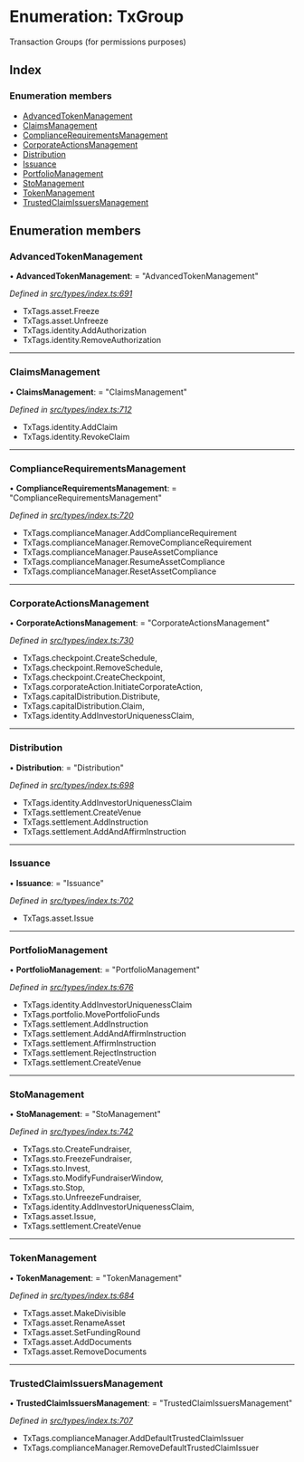 # Enumeration: TxGroup

Transaction Groups (for permissions purposes)

## Index

### Enumeration members

* [AdvancedTokenManagement](txgroup.md#advancedtokenmanagement)
* [ClaimsManagement](txgroup.md#claimsmanagement)
* [ComplianceRequirementsManagement](txgroup.md#compliancerequirementsmanagement)
* [CorporateActionsManagement](txgroup.md#corporateactionsmanagement)
* [Distribution](txgroup.md#distribution)
* [Issuance](txgroup.md#issuance)
* [PortfolioManagement](txgroup.md#portfoliomanagement)
* [StoManagement](txgroup.md#stomanagement)
* [TokenManagement](txgroup.md#tokenmanagement)
* [TrustedClaimIssuersManagement](txgroup.md#trustedclaimissuersmanagement)

## Enumeration members

###  AdvancedTokenManagement

• **AdvancedTokenManagement**: = "AdvancedTokenManagement"

*Defined in [src/types/index.ts:691](https://github.com/PolymathNetwork/polymesh-sdk/blob/108d588b/src/types/index.ts#L691)*

- TxTags.asset.Freeze
- TxTags.asset.Unfreeze
- TxTags.identity.AddAuthorization
- TxTags.identity.RemoveAuthorization

___

###  ClaimsManagement

• **ClaimsManagement**: = "ClaimsManagement"

*Defined in [src/types/index.ts:712](https://github.com/PolymathNetwork/polymesh-sdk/blob/108d588b/src/types/index.ts#L712)*

- TxTags.identity.AddClaim
- TxTags.identity.RevokeClaim

___

###  ComplianceRequirementsManagement

• **ComplianceRequirementsManagement**: = "ComplianceRequirementsManagement"

*Defined in [src/types/index.ts:720](https://github.com/PolymathNetwork/polymesh-sdk/blob/108d588b/src/types/index.ts#L720)*

- TxTags.complianceManager.AddComplianceRequirement
- TxTags.complianceManager.RemoveComplianceRequirement
- TxTags.complianceManager.PauseAssetCompliance
- TxTags.complianceManager.ResumeAssetCompliance
- TxTags.complianceManager.ResetAssetCompliance

___

###  CorporateActionsManagement

• **CorporateActionsManagement**: = "CorporateActionsManagement"

*Defined in [src/types/index.ts:730](https://github.com/PolymathNetwork/polymesh-sdk/blob/108d588b/src/types/index.ts#L730)*

- TxTags.checkpoint.CreateSchedule,
- TxTags.checkpoint.RemoveSchedule,
- TxTags.checkpoint.CreateCheckpoint,
- TxTags.corporateAction.InitiateCorporateAction,
- TxTags.capitalDistribution.Distribute,
- TxTags.capitalDistribution.Claim,
- TxTags.identity.AddInvestorUniquenessClaim,

___

###  Distribution

• **Distribution**: = "Distribution"

*Defined in [src/types/index.ts:698](https://github.com/PolymathNetwork/polymesh-sdk/blob/108d588b/src/types/index.ts#L698)*

- TxTags.identity.AddInvestorUniquenessClaim
- TxTags.settlement.CreateVenue
- TxTags.settlement.AddInstruction
- TxTags.settlement.AddAndAffirmInstruction

___

###  Issuance

• **Issuance**: = "Issuance"

*Defined in [src/types/index.ts:702](https://github.com/PolymathNetwork/polymesh-sdk/blob/108d588b/src/types/index.ts#L702)*

- TxTags.asset.Issue

___

###  PortfolioManagement

• **PortfolioManagement**: = "PortfolioManagement"

*Defined in [src/types/index.ts:676](https://github.com/PolymathNetwork/polymesh-sdk/blob/108d588b/src/types/index.ts#L676)*

- TxTags.identity.AddInvestorUniquenessClaim
- TxTags.portfolio.MovePortfolioFunds
- TxTags.settlement.AddInstruction
- TxTags.settlement.AddAndAffirmInstruction
- TxTags.settlement.AffirmInstruction
- TxTags.settlement.RejectInstruction
- TxTags.settlement.CreateVenue

___

###  StoManagement

• **StoManagement**: = "StoManagement"

*Defined in [src/types/index.ts:742](https://github.com/PolymathNetwork/polymesh-sdk/blob/108d588b/src/types/index.ts#L742)*

- TxTags.sto.CreateFundraiser,
- TxTags.sto.FreezeFundraiser,
- TxTags.sto.Invest,
- TxTags.sto.ModifyFundraiserWindow,
- TxTags.sto.Stop,
- TxTags.sto.UnfreezeFundraiser,
- TxTags.identity.AddInvestorUniquenessClaim,
- TxTags.asset.Issue,
- TxTags.settlement.CreateVenue

___

###  TokenManagement

• **TokenManagement**: = "TokenManagement"

*Defined in [src/types/index.ts:684](https://github.com/PolymathNetwork/polymesh-sdk/blob/108d588b/src/types/index.ts#L684)*

- TxTags.asset.MakeDivisible
- TxTags.asset.RenameAsset
- TxTags.asset.SetFundingRound
- TxTags.asset.AddDocuments
- TxTags.asset.RemoveDocuments

___

###  TrustedClaimIssuersManagement

• **TrustedClaimIssuersManagement**: = "TrustedClaimIssuersManagement"

*Defined in [src/types/index.ts:707](https://github.com/PolymathNetwork/polymesh-sdk/blob/108d588b/src/types/index.ts#L707)*

- TxTags.complianceManager.AddDefaultTrustedClaimIssuer
- TxTags.complianceManager.RemoveDefaultTrustedClaimIssuer
